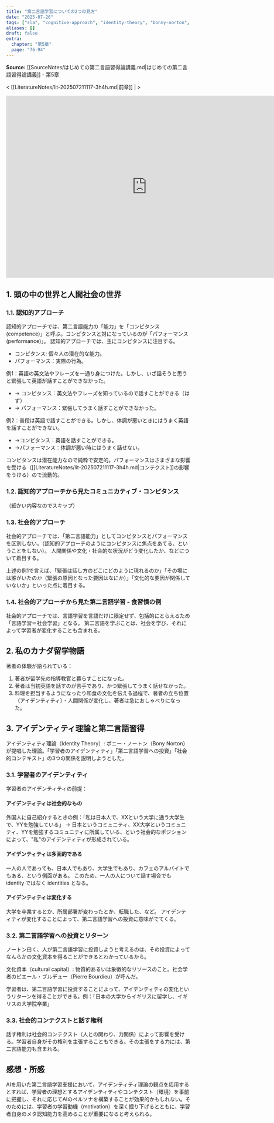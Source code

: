 ```yaml
---
title: "第二言語学習についての2つの見方"
date: "2025-07-26"
tags: ["sla", "cognitive-approach", "identity-theory", "bonny-norton", "pierre-bourdieu", "cultural-capital", "investment", "social-approach"]
aliases: []
draft: false
extra:
  chapter: "第5章"
  page: "76-94"
---
```


**Source:** [[SourceNotes/はじめての第二言語習得論講義.md|はじめての第二言語習得論講義]] - 第5章

< [[LiteratureNotes/lit-202507211117-3h4h.md|前章]] | >

<iframe width="768" height="496" src="https://miro.com/app/live-embed/uXjVN9xSvLc=/?focusWidget=3458764635619413177&embedMode=view_only_without_ui&embedId=812053675617" frameborder="0" scrolling="no" allow="fullscreen; clipboard-read; clipboard-write" allowfullscreen></iframe>

## 1. 頭の中の世界と人間社会の世界

### 1.1. 認知的アプローチ

認知的アプローチでは、第二言語能力の「能力」を「コンピタンス(competence)」と呼ぶ。コンピタンスと対になっているのが「パフォーマンス(performance)」。
認知的アプローチでは、主にコンピタンスに注目する。

- コンピタンス: 個々人の潜在的な能力。
- パフォーマンス：実際の行為。

例1：英語の英文法やフレーズを一通り身につけた。しかし、いざ話そうと思うと緊張して英語が話すことができなかった。

- → コンピタンス：英文法やフレーズを知っているので話すことができる（はず）
- → パフォーマンス：緊張してうまく話すことができなかった。

例2：普段は英語で話すことができる。しかし、体調が悪いときにはうまく英語を話すことができない。

- →コンピタンス：英語を話すことができる。
- →パフォーマンス：体調が悪い時にはうまく話せない。

コンピタンスは潜在能力なので純粋で安定的。パフォーマンスはさまざまな影響を受ける（[[LiteratureNotes/lit-202507211117-3h4h.md|コンテクスト]]の影響をうける）ので流動的。

### 1.2. 認知的アプローチから見たコミュニカティブ・コンピタンス

（細かい内容なのでスキップ）

### 1.3. 社会的アプローチ

社会的アプローチでは、「第二言語能力」としてコンピタンスとパフォーマンスを区別しない。（認知的アプローチのようにコンピタンスに焦点をあてる、ということをしない）。
人間関係や文化・社会的な状況がどう変化したか、などについて着目する。

上述の例1で言えば、「緊張は話し方のどこにどのように現れるのか」「その場には誰がいたのか（緊張の原因となった要因はなにか）」「文化的な要因が関係していないか」といった点に着目する。

### 1.4. 社会的アプローチから見た第二言語学習 - 食習慣の例

社会的アプローチでは、言語学習を言語だけに限定せず、包括的にとらえるため「言語学習＝社会学習」となる。
第二言語を学ぶことは、社会を学び、それによって学習者が変化することも含まれる。

## 2. 私のカナダ留学物語

著者の体験が語られている：
1. 著者が留学先の指導教官と暮らすことになった。
2. 著者は当初英語を話すのが苦手であり、かつ緊張してうまく話せなかった。
3. 料理を担当するようになったり和食の文化を伝える過程で、著者の立ち位置（アイデンティティ）・人間関係が変化し、著者は急におしゃべりになった。

## 3. アイデンティティ理論と第二言語習得

アイデンティティ理論（Identity Theory）: ボニー・ノートン（Bony Norton）が提唱した理論。「学習者のアイデンティティ」「第二言語学習への投資」「社会的コンテキスト」の3つの関係を説明しようとした。

### 3.1. 学習者のアイデンティティ

学習者のアイデンティティの前提：

#### アイデンティティは社会的なもの

外国人に自己紹介するときの例：「私は日本人で、XXという大学に通う大学生で、YYを勉強している」
→ 日本というコミュニティ、XX大学というコミュニティ、YYを勉強するコミュニティに所属している、という社会的なポジションによって、"私"のアイデンティティが形成されている。

#### アイデンティティは多面的である

一人の人であっても、日本人でもあり、大学生でもあり、カフェのアルバイトでもある、という側面がある。
このため、一人の人について話す場合でも identity ではなく identities となる。

#### アイデンティティは変化する

大学を卒業するとか、所属部署が変わったとか、転職した、など。
アイデンティティが変化することによって、第二言語学習への投資に意味がでてくる。

### 3.2. 第二言語学習への投資とリターン

ノートン曰く、人が第二言語学習に投資しようと考えるのは、その投資によってなんらかの文化資本を得ることができるとわかっているから。

文化資本（cultural capital）: 物質的あるいは象徴的なリソースのこと。社会学者のピエール・ブルデュー（Pierre Bourdieu）が呼んだ。

学習者は、第二言語学習に投資することによって、アイデンティティの変化というリターンを得ることができる。例：「日本の大学からイギリスに留学し、イギリスの大学院卒業」

### 3.3. 社会的コンテクストと話す権利

話す権利は社会的コンテクスト（人との関わり、力関係）によって影響を受ける。学習者自身がその権利を主張することもできる。その主張をする力には、第二言語能力も含まれる。

## 感想・所感

AIを用いた第二言語学習支援において、アイデンティティ理論の観点を応用するとすれば、学習者の理想とするアイデンティティやコンテクスト（環境）を事前に把握し、それに応じてAIのペルソナを構築することが効果的かもしれない。そのためには、学習者の学習動機（motivation）を深く掘り下げるとともに、学習者自身のメタ認知能力を高めることが重要になると考えられる。
